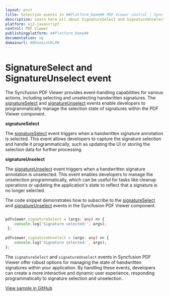 ```yaml
---
layout: post
title: Selection events in ##Platform_Name## PDF Viewer control | Syncfusion
description: Learn here all about SignatureSelect and SignatureUnselect event in Syncfusion ##Platform_Name## PDF Viewer control of Syncfusion Essential JS 2 and more.
platform: ej2-javascript
control: PDF Viewer
publishingplatform: ##Platform_Name##
documentation: ug
domainurl: ##DomainURL##
---
```


# SignatureSelect and SignatureUnselect event

The Syncfusion PDF Viewer provides event-handling capabilities for various actions, including selecting and unselecting handwritten signatures. The [signatureSelect](https://helpej2.syncfusion.com/documentation/api/pdfviewer/#signatureselect) and [signatureUnselect](https://helpej2.syncfusion.com/documentation/api/pdfviewer/#signatureunselect) events enable developers to programmatically manage the selection state of signatures within the PDF Viewer component.

**signatureSelect** 

The [signatureSelect](https://helpej2.syncfusion.com/documentation/api/pdfviewer/#signatureselect) event triggers when a handwritten signature annotation is selected. This event allows developers to capture the signature selection and handle it programmatically, such as updating the UI or storing the selection data for further processing.

**signatureUnselect**

The [signatureUnselect](https://helpej2.syncfusion.com/documentation/api/pdfviewer/#signatureunselect) event triggers when a handwritten signature annotation is unselected. This event enables developers to manage the unselection programmatically, which can be useful for tasks like cleanup operations or updating the application's state to reflect that a signature is no longer selected.

The code snippet demonstrates how to subscribe to the [signatureSelect](https://helpej2.syncfusion.com/documentation/api/pdfviewer/#signatureselect) and [signatureUnselect](https://helpej2.syncfusion.com/documentation/api/pdfviewer/#signatureunselect) events in the Syncfusion PDF Viewer component.

```ts

pdfviewer.signatureSelect = (args: any) => {
    console.log('Signature selected:', args);
 };
 
pdfviewer.signatureUnselect = (args: any) => {
    console.log('Signature selected:', args);
};

```

The `signatureSelect` and `signatureUnselect` events in Syncfusion PDF Viewer offer robust options for managing the state of handwritten signatures within your application. By handling these events, developers can create a more interactive and dynamic user experience, responding programmatically to signature selection and unselection.

[View sample in GitHub]()